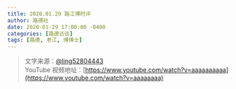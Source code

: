 ```yaml
---
title: 2020.01.29 路江博时评
author: 路德社
date: 2020-01-29 17:00:00 -0400
categories: [路德访谈]
tags: [路德, 老江, 博博士]
---
```


> 文字来源：[@ling52804443](https://twitter.com/ling52804443)  
> YouTube 视频地址：[https://www.youtube.com/watch?v=aaaaaaaaaa](https://www.youtube.com/watch?v=aaaaaaaa)
